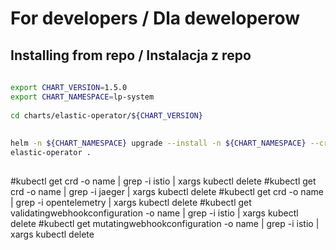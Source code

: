 # For developers / Dla deweloperow 
 
## Installing from repo / Instalacja z repo 
 
```bash 
 
export CHART_VERSION=1.5.0 
export CHART_NAMESPACE=lp-system 
 
cd charts/elastic-operator/${CHART_VERSION} 
 
 
helm -n ${CHART_NAMESPACE} upgrade --install -n ${CHART_NAMESPACE} --create-namespace \ 
elastic-operator .  
 
``` 

#kubectl get crd -o name | grep -i istio | xargs kubectl delete
#kubectl get crd -o name | grep -i jaeger | xargs kubectl delete
#kubectl get crd -o name | grep -i opentelemetry | xargs kubectl delete
#kubectl get validatingwebhookconfiguration -o name | grep -i istio | xargs kubectl delete
#kubectl get mutatingwebhookconfiguration -o name | grep -i istio | xargs kubectl delete

